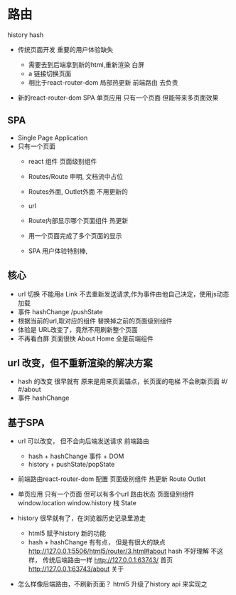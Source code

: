 # 路由

history
hash

- 传统页面开发
    重要的用户体验缺失
    - 需要去到后端拿到新的html,重新渲染
        白屏
    - a 链接切换页面 
    - 相比于react-router-dom 局部热更新
    前端路由 去负责 

- 新的react-router-dom SPA 单页应用
    只有一个页面 但能带来多页面效果

## SPA
- Single Page Application
- 只有一个页面
    - react 组件
        页面级别组件
    - Routes/Route 申明,  文档流中占位
    - Routes外面, Outlet外面 不用更新的
    - url
    - Route内部显示哪个页面组件
        热更新
    
    - 用一个页面完成了多个页面的显示
    - SPA 用户体验特别棒, 

## 核心
- url 切换
    不能用a
    Link 
    不去重新发送请求,作为事件由他自己决定，使用js动态加载
- 事件 hashChange /pushState
- 根据当前的url,取对应的组件
    替换掉之前的页面级别组件
- 体验是
    URL改变了，竟然不用刷新整个页面
- 不再看白屏
    页面很快
    About
    Home 全是前端组件

## url 改变，但不重新渲染的解决方案
- hash 的改变 很早就有
     原来是用来页面锚点，长页面的电梯
     不会刷新页面
    #/
    #/about
- 事件
    hashChange


## 基于SPA
- url 可以改变， 但不会向后端发送请求 前端路由
    - hash + hashChange 事件 + DOM
    - history + pushState/popState
- 前端路由react-router-dom 配置  页面级别组件
    热更新 Route
    Outlet
- 单页应用
    只有一个页面 但可以有多个url 路由状态 页面级别组件
    window.location window.history
    栈 State

- history 
    很早就有了，在浏览器历史记录里游走
    - html5 赋予history 新的功能
    - hash + hashChange 有有点， 但是有很大的缺点
    http://127.0.0.1:5506/html5/router/3.html#about
    hash 不好理解 不这样， 传统后端路由一样
    http://127.0.0.1:63743/ 首页
    http://127.0.0.1:63743/about 关于
- 怎么样像后端路由，不刷新页面？
html5 升级了history api 来实现之 